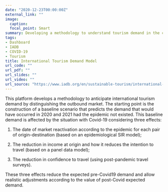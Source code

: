 ```yaml
---
date: "2020-12-23T00:00:00Z"
external_link: ""
image:
  caption:
  focal_point: Smart
summary: Developing a methodology to understand tourism demand in the context of the Covid-19 epidemic and integrate this methology into a shiny web application where users could define differents scenarios and calculate the macroeconomic impact of each of them.
tags:
- Dashboard
- IADB
- COVID-19
- Tourism
title: International Tourism Demand Model
url_code: ""
url_pdf: ""
url_slides: ""
url_video: ""
url_source: "https://www.iadb.org/en/sustainable-tourism/international-tourism-demand-model-itdm"
---
```



This platform develops a methodology to anticipate international tourism demand by distinguishing the outbound market. The starting point is the construction of a baseline scenario that predicts the demand that would have occurred in 2020 and 2021 had the epidemic not existed. This baseline demand is affected by the situation with Covid-19 considering three effects:

1. The date of market reactivation according to the epidemic for each pair of origin-destination (based on an epidemiological SIR model);

1. The reduction in income at origin and how it reduces the intention to travel (based on a panel data model);

1. The reduction in confidence to travel (using post-pandemic travel surveys).

These three effects reduce the expected pre-Covid19 demand and allow realistic adjustments according to the value of post-Covid expected demand.



